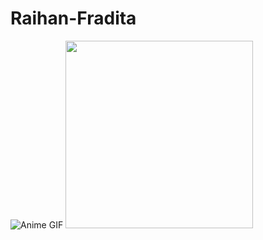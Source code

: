 # Raihan-Fradita
![Anime GIF](https://tenor.com/view/idoly-pride-dance-gif-20399823)
<img src="[https://media.tenor.com/xyz123.gif](https://tenor.com/view/idoly-pride-dance-gif-20399823)" width="300">
